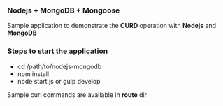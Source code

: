 ### Nodejs + MongoDB + Mongoose
Sample application to demonstrate the **CURD** operation with **Nodejs** and **MongoDB**

### Steps to start the application
- cd /path/to/nodejs-mongodb
- npm install
- node start.js or gulp develop

Sample curl commands are available in **route** dir
